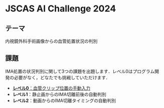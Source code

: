 # JSCAS AI Challenge 2024

## テーマ
内視鏡外科手術画像からの血管処置状況の判別

## 課題
IMA処置の状況判別に関して3つの課題を出題します．レベル0はプログラム開発の必要がなく，どなたでも挑戦していただけます．
- [**レベル0**：血管クリップ位置の手動入力](https://github.com/modafone/jscasaichallenge2024/tree/main/level0)
- **レベル1**：静止画からのIMA切離前後の自動判別
- **レベル2**：動画からのIMA切離タイミングの自動判別


